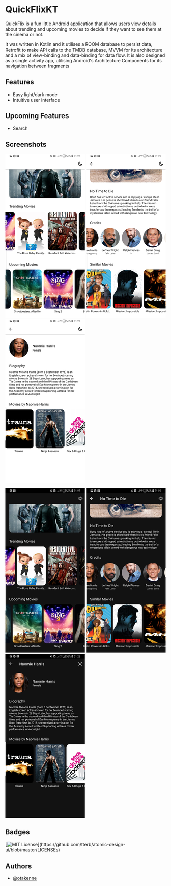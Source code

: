 # QuickFlixKT
QuickFlix is a fun little Android application that allows users view details about trending and upcoming movies to decide if they want to see them at the cinema or not.

It was written in Kotlin and it utilises a ROOM database to persist data, Retrofit to make API calls to the TMDB database, MVVM for its architecture and a mix of view-binding and data-binding for data flow. It is also designed as a single activity app, utilising Android's Architecture Components for its navigation between fragments 

## Features
- Easy light/dark mode
- Intuitive user interface

## Upcoming Features
- Search

## Screenshots
<img src="https://github.com/Otakenne/QuickFlixKT/blob/master/Screenshot_20211227-012520_QuickFlixKT.jpeg" width="250">            <img src="https://github.com/Otakenne/QuickFlixKT/blob/master/Screenshot_20211227-012607_QuickFlixKT.jpeg" width="250">            <img src="https://github.com/Otakenne/QuickFlixKT/blob/master/Screenshot_20211227-012642_QuickFlixKT.jpeg" width="250">

<img src="https://github.com/Otakenne/QuickFlixKT/blob/master/Screenshot_20211227-012514_QuickFlixKT.jpeg" width="250">            <img src="https://github.com/Otakenne/QuickFlixKT/blob/master/Screenshot_20211227-012617_QuickFlixKT.jpeg" width="250">            <img src="https://github.com/Otakenne/QuickFlixKT/blob/master/Screenshot_20211227-012632_QuickFlixKT.jpeg" width="250">

## Badges

[![MIT License](https://img.shields.io/apm/l/atomic-design-ui.svg?)](https://github.com/tterb/atomic-design-ui/blob/master/LICENSEs)

## Authors

- [@otakenne](https://www.github.com/otakenne)
